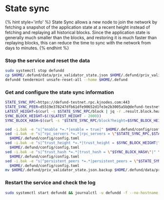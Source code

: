 # State sync

{% hint style='info' %}
State Sync allows a new node to join the network by fetching a snapshot of the application state 
at a recent height instead of fetching and replaying all historical blocks. Since the 
application state is generally much smaller than the blocks, and restoring it is much 
faster than replaying blocks, this can reduce the time to sync with the network from days to minutes.
{% endhint %}

### Stop the service and reset the data

```bash
sudo systemctl stop defundd
cp $HOME/.defund/data/priv_validator_state.json $HOME/.defund/priv_validator_state.json.backup
defundd tendermint unsafe-reset-all --home $HOME/.defund
```

### Get and configure the state sync information

```bash
STATE_SYNC_RPC=https://defund-testnet.rpc.kjnodes.com:443
STATE_SYNC_PEER=d5519e378247dfb61dfe90652d1fe3e2b3005a5b@defund-testnet.rpc.kjnodes.com:40656
LATEST_HEIGHT=$(curl -s $STATE_SYNC_RPC/block | jq -r .result.block.header.height)
SYNC_BLOCK_HEIGHT=$(($LATEST_HEIGHT - 2000))
SYNC_BLOCK_HASH=$(curl -s "$STATE_SYNC_RPC/block?height=$SYNC_BLOCK_HEIGHT" | jq -r .result.block_id.hash)

sed -i.bak -e "s|^enable *=.*|enable = true|" $HOME/.defund/config/config.toml
sed -i.bak -e "s|^rpc_servers *=.*|rpc_servers = \"$STATE_SYNC_RPC,$STATE_SYNC_RPC\"|" \
  $HOME/.defund/config/config.toml
sed -i.bak -e "s|^trust_height *=.*|trust_height = $SYNC_BLOCK_HEIGHT|" \
  $HOME/.defund/config/config.toml
sed -i.bak -e "s|^trust_hash *=.*|trust_hash = \"$SYNC_BLOCK_HASH\"|" \
  $HOME/.defund/config/config.toml
sed -i.bak -e "s|^persistent_peers *=.*|persistent_peers = \"$STATE_SYNC_PEER\"|" \
  $HOME/.defund/config/config.toml
mv $HOME/.defund/priv_validator_state.json.backup $HOME/.defund/data/priv_validator_state.json
```

### Restart the service and check the log

```bash
sudo systemctl start defundd && journalctl -u defundd -f --no-hostname -o cat
```
